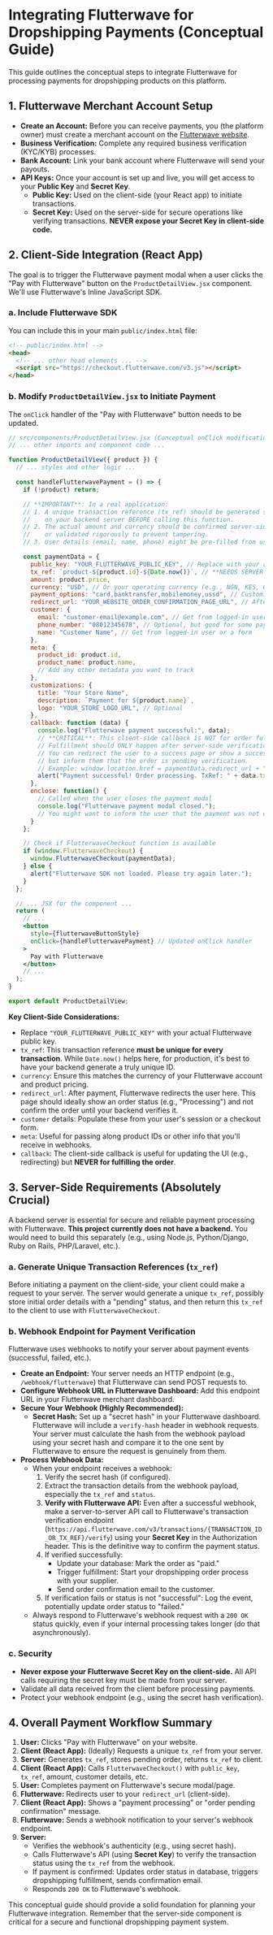 # Integrating Flutterwave for Dropshipping Payments (Conceptual Guide)

This guide outlines the conceptual steps to integrate Flutterwave for processing payments for dropshipping products on this platform.

## 1. Flutterwave Merchant Account Setup

*   **Create an Account:** Before you can receive payments, you (the platform owner) must create a merchant account on the [Flutterwave website](https://www.flutterwave.com/).
*   **Business Verification:** Complete any required business verification (KYC/KYB) processes.
*   **Bank Account:** Link your bank account where Flutterwave will send your payouts.
*   **API Keys:** Once your account is set up and live, you will get access to your **Public Key** and **Secret Key**.
    *   **Public Key:** Used on the client-side (your React app) to initiate transactions.
    *   **Secret Key:** Used on the server-side for secure operations like verifying transactions. **NEVER expose your Secret Key in client-side code.**

## 2. Client-Side Integration (React App)

The goal is to trigger the Flutterwave payment modal when a user clicks the "Pay with Flutterwave" button on the `ProductDetailView.jsx` component. We'll use Flutterwave's Inline JavaScript SDK.

### a. Include Flutterwave SDK
You can include this in your main `public/index.html` file:
```html
<!-- public/index.html -->
<head>
  <!-- ... other head elements ... -->
  <script src="https://checkout.flutterwave.com/v3.js"></script>
</head>
```

### b. Modify `ProductDetailView.jsx` to Initiate Payment

The `onClick` handler of the "Pay with Flutterwave" button needs to be updated.

```jsx
// src/components/ProductDetailView.jsx (Conceptual onClick modification)
// ... other imports and component code ...

function ProductDetailView({ product }) {
  // ... styles and other logic ...

  const handleFlutterwavePayment = () => {
    if (!product) return;

    // **IMPORTANT**: In a real application:
    // 1. A unique transaction reference (tx_ref) should be generated securely
    //    on your backend server BEFORE calling this function.
    // 2. The actual amount and currency should be confirmed server-side if possible,
    //    or validated rigorously to prevent tampering.
    // 3. User details (email, name, phone) might be pre-filled from user's session/profile.

    const paymentData = {
      public_key: "YOUR_FLUTTERWAVE_PUBLIC_KEY", // Replace with your actual public key
      tx_ref: `product-${product.id}-${Date.now()}`, // **NEEDS SERVER-SIDE GENERATION FOR PRODUCTION**
      amount: product.price,
      currency: "USD", // Or your operating currency (e.g., NGN, KES, GHS)
      payment_options: "card,banktransfer,mobilemoney,ussd", // Customize as needed
      redirect_url: "YOUR_WEBSITE_ORDER_CONFIRMATION_PAGE_URL", // After payment, user is redirected here
      customer: {
        email: "customer-email@example.com", // Get from logged-in user or a form
        phone_number: "08012345678", // Optional, but good for some payment methods
        name: "Customer Name", // Get from logged-in user or a form
      },
      meta: {
        product_id: product.id,
        product_name: product.name,
        // Add any other metadata you want to track
      },
      customizations: {
        title: "Your Store Name",
        description: `Payment for ${product.name}`,
        logo: "YOUR_STORE_LOGO_URL", // Optional
      },
      callback: function (data) {
        console.log("Flutterwave payment successful:", data);
        // **CRITICAL**: This client-side callback is NOT for order fulfillment.
        // Fulfillment should ONLY happen after server-side verification via webhook.
        // You can redirect the user to a success page or show a success message here,
        // but inform them that the order is pending verification.
        // Example: window.location.href = paymentData.redirect_url + "?tx_ref=" + data.tx_ref;
        alert("Payment successful! Order processing. TxRef: " + data.tx_ref);
      },
      onclose: function() {
        // Called when the user closes the payment modal
        console.log("Flutterwave payment modal closed.");
        // You might want to inform the user that the payment was not completed.
      }
    };

    // Check if FlutterwaveCheckout function is available
    if (window.FlutterwaveCheckout) {
      window.FlutterwaveCheckout(paymentData);
    } else {
      alert("Flutterwave SDK not loaded. Please try again later.");
    }
  };

  // ... JSX for the component ...
  return (
    // ...
    <button
      style={flutterwaveButtonStyle}
      onClick={handleFlutterwavePayment} // Updated onClick handler
    >
      Pay with Flutterwave
    </button>
    // ...
  );
}

export default ProductDetailView;
```

**Key Client-Side Considerations:**
*   Replace `"YOUR_FLUTTERWAVE_PUBLIC_KEY"` with your actual Flutterwave public key.
*   `tx_ref`: This transaction reference **must be unique for every transaction**. While `Date.now()` helps here, for production, it's best to have your backend generate a truly unique ID.
*   `currency`: Ensure this matches the currency of your Flutterwave account and product pricing.
*   `redirect_url`: After payment, Flutterwave redirects the user here. This page should ideally show an order status (e.g., "Processing") and not confirm the order until your backend verifies it.
*   `customer` details: Populate these from your user's session or a checkout form.
*   `meta`: Useful for passing along product IDs or other info that you'll receive in webhooks.
*   `callback`: The client-side callback is useful for updating the UI (e.g., redirecting) but **NEVER for fulfilling the order**.

## 3. Server-Side Requirements (Absolutely Crucial)

A backend server is essential for secure and reliable payment processing with Flutterwave. **This project currently does not have a backend.** You would need to build this separately (e.g., using Node.js, Python/Django, Ruby on Rails, PHP/Laravel, etc.).

### a. Generate Unique Transaction References (`tx_ref`)
Before initiating a payment on the client-side, your client could make a request to your server. The server would generate a unique `tx_ref`, possibly store initial order details with a "pending" status, and then return this `tx_ref` to the client to use with `FlutterwaveCheckout`.

### b. Webhook Endpoint for Payment Verification
Flutterwave uses webhooks to notify your server about payment events (successful, failed, etc.).

*   **Create an Endpoint:** Your server needs an HTTP endpoint (e.g., `/webhook/flutterwave`) that Flutterwave can send POST requests to.
*   **Configure Webhook URL in Flutterwave Dashboard:** Add this endpoint URL in your Flutterwave merchant dashboard.
*   **Secure Your Webhook (Highly Recommended):**
    *   **Secret Hash:** Set up a "secret hash" in your Flutterwave dashboard. Flutterwave will include a `verify-hash` header in webhook requests. Your server must calculate the hash from the webhook payload using your secret hash and compare it to the one sent by Flutterwave to ensure the request is genuinely from them.
*   **Process Webhook Data:**
    *   When your endpoint receives a webhook:
        1.  Verify the secret hash (if configured).
        2.  Extract the transaction details from the webhook payload, especially the `tx_ref` and `status`.
        3.  **Verify with Flutterwave API:** Even after a successful webhook, make a server-to-server API call to Flutterwave's transaction verification endpoint (`https://api.flutterwave.com/v3/transactions/{TRANSACTION_ID_OR_TX_REF}/verify`) using your **Secret Key** in the Authorization header. This is the definitive way to confirm the payment status.
        4.  If verified successfully:
            *   Update your database: Mark the order as "paid."
            *   Trigger fulfillment: Start your dropshipping order process with your supplier.
            *   Send order confirmation email to the customer.
        5.  If verification fails or status is not "successful": Log the event, potentially update order status to "failed."
    *   Always respond to Flutterwave's webhook request with a `200 OK` status quickly, even if your internal processing takes longer (do that asynchronously).

### c. Security
*   **Never expose your Flutterwave Secret Key on the client-side.** All API calls requiring the secret key must be made from your server.
*   Validate all data received from the client before processing payments.
*   Protect your webhook endpoint (e.g., using the secret hash verification).

## 4. Overall Payment Workflow Summary

1.  **User:** Clicks "Pay with Flutterwave" on your website.
2.  **Client (React App):** (Ideally) Requests a unique `tx_ref` from your server.
3.  **Server:** Generates `tx_ref`, stores pending order, returns `tx_ref` to client.
4.  **Client (React App):** Calls `FlutterwaveCheckout()` with `public_key`, `tx_ref`, amount, customer details, etc.
5.  **User:** Completes payment on Flutterwave's secure modal/page.
6.  **Flutterwave:** Redirects user to your `redirect_url` (client-side).
7.  **Client (React App):** Shows a "payment processing" or "order pending confirmation" message.
8.  **Flutterwave:** Sends a webhook notification to your server's webhook endpoint.
9.  **Server:**
    *   Verifies the webhook's authenticity (e.g., using secret hash).
    *   Calls Flutterwave's API (using **Secret Key**) to verify the transaction status using the `tx_ref` from the webhook.
    *   If payment is confirmed: Updates order status in database, triggers dropshipping fulfillment, sends confirmation email.
    *   Responds `200 OK` to Flutterwave's webhook.

This conceptual guide should provide a solid foundation for planning your Flutterwave integration. Remember that the server-side component is critical for a secure and functional dropshipping payment system.
